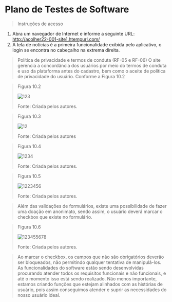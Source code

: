 # Plano de Testes de Software

>Instruções de acesso
1.	Abra um navegador de Internet e informe a seguinte URL: http://acolher22-001-site1.htempurl.com/
2.	A tela de notícias é a primeira funcionalidade exibida pelo aplicativo, o login se encontra no cabeçalho na extrema direita.

> Política de privacidade e termos de conduta (RF-05 e RF-06)
O site gerencia a concordância dos usuários por meio do termos de conduta e uso da plataforma antes do cadastro, bem como o aceite de política de privacidade do usuário. Conforme a Figura 10.2

>
>Figura 10.2
>
>![123](https://user-images.githubusercontent.com/102244252/198911128-59b6eceb-4edd-4a07-b76a-983c44ec632f.png)
>
>Fonte: Criada pelos autores.


>Figura 10.3
>
>![12](https://user-images.githubusercontent.com/102244252/198911221-38c69e2b-ee7a-4cd8-bf49-7429c4f7e989.png)
>
>Fonte: Criada pelos autores

>Figura 10.4
>
>![1234](https://user-images.githubusercontent.com/102244252/198911365-03a4363f-a7c0-45ac-ab4c-0fcf2f392ca3.png)
>
>Fonte: Criada pelos autores.

>Figura 10.5
>
>![1223456](https://user-images.githubusercontent.com/102244252/198911561-202e3f63-f58e-4644-bcf6-a041c68100d6.png)
>
>Fonte: Criada pelos autores.

>Além das validações de formulários, existe uma possibilidade de fazer uma doação em anonimato, sendo assim, o usuário deverá marcar o checkbox que existe no formulário.

>Figura 10.6
>
>![123455678](https://user-images.githubusercontent.com/102244252/198911657-b477e80a-5954-4ac5-9297-e4eae16c1382.png)
>
>Fonte: Criada pelos autores.

> Ao marcar o checkbox, os campos que não são obrigatórios deverão ser bloqueados, não permitindo qualquer tentativa de manipulá-los. As funcionalidades do software estão sendo desenvolvidas procurando atender todos os requisitos funcionais e não funcionais, e até o momento isso está sendo realizado. Não menos importante, estamos criando funções que estejam alinhados com as histórias de usuário, pois assim conseguimos atender e suprir as necessidades do nosso usuário ideal.




